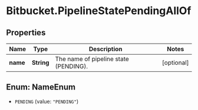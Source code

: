 # Bitbucket.PipelineStatePendingAllOf

## Properties

Name | Type | Description | Notes
------------ | ------------- | ------------- | -------------
**name** | **String** | The name of pipeline state (PENDING). | [optional] 



## Enum: NameEnum


* `PENDING` (value: `"PENDING"`)




